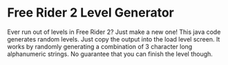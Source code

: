 # Free Rider 2 Level Generator
Ever run out of levels in Free Rider 2? Just make a new one! This java code generates random levels. Just copy the output into the load level screen. It works by randomly generating a combination of 3 character long alphanumeric strings. No guarantee that you can finish the level though.

